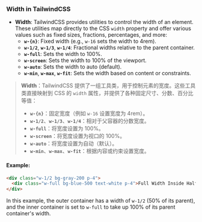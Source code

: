 ### Width in TailwindCSS

- **Width**: TailwindCSS provides utilities to control the width of an element. These utilities map directly to the CSS `width` property and offer various values such as fixed sizes, fractions, percentages, and more:
  - **`w-{n}`**: Fixed width (e.g., `w-16` sets the width to 4rem).
  - **`w-1/2`**, **`w-1/3`**, **`w-1/4`**: Fractional widths relative to the parent container.
  - **`w-full`**: Sets the width to 100%.
  - **`w-screen`**: Sets the width to 100% of the viewport.
  - **`w-auto`**: Sets the width to auto (default).
  - **`w-min`**, **`w-max`**, **`w-fit`**: Sets the width based on content or constraints.

> **Width**：TailwindCSS 提供了一组工具类，用于控制元素的宽度。这些工具类直接映射到 CSS 的 `width` 属性，并提供了各种固定尺寸、分数、百分比等值：
> - **`w-{n}`**：固定宽度（例如 `w-16` 设置宽度为 4rem）。
> - **`w-1/2`**、**`w-1/3`**、**`w-1/4`**：相对于父容器的分数宽度。
> - **`w-full`**：将宽度设置为 100%。
> - **`w-screen`**：将宽度设置为视口的 100%。
> - **`w-auto`**：将宽度设置为自动（默认）。
> - **`w-min`**、**`w-max`**、**`w-fit`**：根据内容或约束设置宽度。

#### Example:

<audio src="C:\Users\10691\Downloads\这里展示了`w-`（宽度）相关.mp3"></audio>

```html
<div class="w-1/2 bg-gray-200 p-4">
  <div class="w-full bg-blue-500 text-white p-4">Full Width Inside Half Width</div>
</div>
```

In this example, the outer container has a width of `w-1/2` (50% of its parent), and the inner container is set to `w-full` to take up 100% of its parent container's width.